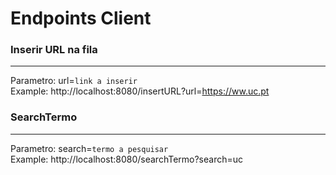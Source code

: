 # Endpoints Client

### Inserir URL na fila
______________________________________________________________________
Parametro: url=```link a inserir``` <br>
Example: http://localhost:8080/insertURL?url=https://ww.uc.pt

### SearchTermo
______________________________________________________________________
Parametro: search=```termo a pesquisar``` <br>
Example: http://localhost:8080/searchTermo?search=uc